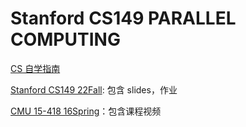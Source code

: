 # Stanford CS149 PARALLEL COMPUTING

[CS 自学指南](https://csdiy.wiki/%E5%B9%B6%E8%A1%8C%E4%B8%8E%E5%88%86%E5%B8%83%E5%BC%8F%E7%B3%BB%E7%BB%9F/CS149/)

[Stanford CS149 22Fall](https://gfxcourses.stanford.edu/cs149/fall22): 包含 slides，作业

[CMU 15-418 16Spring](http://15418.courses.cs.cmu.edu/spring2016/lectures)：包含课程视频



